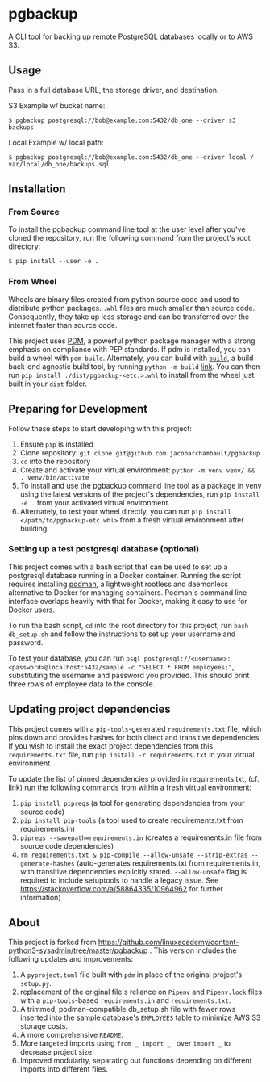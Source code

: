 pgbackup
========
A CLI tool for backing up remote PostgreSQL databases locally or to AWS S3. 

## Usage
Pass in a full database URL, the storage driver, and destination.

S3 Example w/ bucket name:
```
$ pgbackup postgresql://bob@example.com:5432/db_one --driver s3 backups
```
Local Example w/ local path:
```
$ pgbackup postgresql://bob@example.com:5432/db_one --driver local /
var/local/db_one/backups.sql
```
## Installation
### From Source
To install the pgbackup command line tool at the user level after you've cloned the repository, run the following command from the project's root directory:
```
$ pip install --user -e .
```
### From Wheel
Wheels are binary files created from python source code and used to distribute python packages. `.whl` files are much smaller than source code. Consequently, they take up less storage and can be transferred over the internet faster than source code. 

This project uses [PDM](https://pdm-project.org/latest/), a powerful python package manager with a strong emphasis on compliance with PEP standards. If pdm is installed, you can build a wheel with `pdm build`. Alternately, you can build with [`build`](https://pypi.org/project/build/), a build back-end agnostic build tool, by running `python -m build` [link](https://stackoverflow.com/a/60416265/10964962). You can then run `pip install ./dist/pgbackup-<etc.>.whl` to install from the wheel just built in your `dist` folder.

## Preparing for Development
Follow these steps to start developing with this project:
1. Ensure `pip` is installed
2. Clone repository: `git clone git@github.com:jacobarchambault/pgbackup`
3. `cd` into the repository
4. Create and activate your virtual environment: `python -m venv venv/ && . venv/bin/activate` 
5. To install and use the pgbackup command line tool as a package in venv using the latest versions of the project's dependencies, run `pip install -e .` from your activated virtual environment. 
6. Alternately, to test your wheel directly, you can run `pip install </path/to/pgbackup-etc.whl>` from a fresh virtual environment after building.

### Setting up a test postgresql database (optional)
This project comes with a bash script that can be used to set up a postgresql database running in a Docker container. Running the script requires installing [podman](https://podman.io/), a lightweight rootless and daemonless alternative to Docker for managing containers. Podman's command line interface overlaps heavily with that for Docker, making it easy to use for Docker users.

To run the bash script, `cd` into the root directory for this project, run `bash db_setup.sh` and follow the instructions to set up your username and password.

To test your database, you can run `psql postgresql://<username>:<password>@localhost:5432/sample -c "SELECT * FROM employees;"`, substituting the username and password you provided. This should print three rows of employee data to the console. 

## Updating project dependencies
This project comes with a `pip-tools`-generated `requirements.txt` file, which pins down and provides hashes for both direct and transitive dependencies. If you wish to install the exact project dependencies from this `requirements.txt` file, run `pip install -r requirements.txt` in your virtual environment

To update the list of pinned dependencies provided in requirements.txt, (cf. [link](https://stackoverflow.com/a/69081814/10964962)) run the following commands from within a fresh virtual environment:

1. `pip install pipreqs` (a tool for generating dependencies from your source code) 
2. `pip install pip-tools` (a tool used to create requirements.txt from requirements.in)
3. `pipreqs --savepath=requirements.in` (creates a requirements.in file from source code dependencies)
4. `rm requirements.txt & pip-compile --allow-unsafe --strip-extras --generate-hashes` (auto-generates requirements.txt from requirements.in, with transitive dependencies explicitly stated. `--allow-unsafe` flag is required to include setuptools to handle a legacy issue. See https://stackoverflow.com/a/58864335/10964962 for further information)

## About
This project is forked from https://github.com/linuxacademy/content-python3-sysadmin/tree/master/pgbackup . This version includes the following updates and improvements:
1. A `pyproject.toml` file built with `pdm` in place of the original project's `setup.py`. 
2. replacement of the original file's reliance on `Pipenv` and `Pipenv.lock` files with a `pip-tools`-based `requirements.in` and `requirements.txt`. 
3. A trimmed, podman-compatible db_setup.sh file with fewer rows inserted into the sample database's `EMPLOYEES` table to minimize AWS S3 storage costs.
4. A more comprehensive `README`. 
5. More targeted imports using `from _ import _ ` over `import _` to decrease project size.
6. Improved modularity, separating out functions depending on different imports into different files. 
